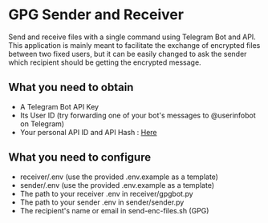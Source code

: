# GPG Sender and Receiver
Send and receive files with a single command using Telegram Bot and API.
This application is mainly meant to facilitate the exchange of encrypted
files between two fixed users, but it can be easily changed to ask the
sender which recipient should be getting the encrypted message.

## What you need to obtain
- A Telegram Bot API Key
- Its User ID (try forwarding one of your bot's messages to @userinfobot on Telegram)
- Your personal API ID and API Hash : [Here](https://my.telegram.org/apps)

## What you need to configure
- receiver/.env (use the provided .env.example as a template)
- sender/.env (use the provided .env.example as a template)
- The path to your receiver .env in receiver/gpgbot.py
- The path to your sender .env in sender/sender.py
- The recipient's name or email in send-enc-files.sh (GPG)

